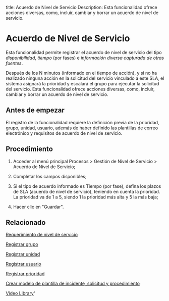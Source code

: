 title: Acuerdo de Nivel de Servicio
Description: Esta funcionalidad ofrece acciones diversas, como, incluir, cambiar y borrar un acuerdo de nivel de servicio. 
# Acuerdo de Nivel de Servicio

Esta funcionalidad permite registrar el acuerdo de nivel de servicio del tipo *disponibilidad*, *tiempo* (por fases) e *información diversa capturada de otras fuentes*. 

Después de los N minutos (informado en el tiempo de acción), y si no ha realizado ninguna acción en la solicitud del servicio vinculado a este SLA, el sistema asignará la prioridad y escalará el grupo para ejecutar la solicitud del servicio.
Esta funcionalidad ofrece acciones diversas, como, incluir, cambiar y borrar un acuerdo de nivel de servicio.

Antes de empezar
----------------

El registro de la funcionalidad requiere la definición previa de la prioridad,
grupo, unidad, usuario, además de haber definido las plantillas de correo
electrónico y requisitos de acuerdo de nivel de servicio.

Procedimiento
-------------

1.  Acceder al menú principal Procesos \> Gestión de Nivel de Servicio \>
    Acuerdo de Nivel de Servicio;

2.  Completar los campos disponibles;

3.  Si el tipo de acuerdo informado es Tiempo (por fase), defina los plazos de
    SLA (acuerdo de nivel de servicio), teniendo en cuenta la prioridad. La
    prioridad va de 1 a 5, siendo 1 la prioridad más alta y 5 la más baja;

4.  Hacer clic en "Guardar".

Relacionado
-----------

[Requerimiento de nivel de servicio](/es-es/citsmart-platform-9/processes/service-level/use/service-level-requirement.html)

[Registrar grupo](/es-es/citsmart-platform-9/initial-settings/access-settings/user/register-groups.html)

[Registrar unidad](/es-es/citsmart-platform-9/platform-administration/region-and-language/register-unit.html)

[Registrar usuario](/es-es/citsmart-platform-9/initial-settings/access-settings/user/users.html)

[Registrar prioridad](/es-es/citsmart-platform-9/processes/portfolio-and-catalog/configuration/register-priority.html)

[Crear modelo de plantilla de incidente, solicitud y procedimiento](/es-es/citsmart-platform-9/processes/tickets/configuration/create-template-of-ticket.html)

<i class='fa fa-youtube-play  fa-2x' style='color:#97ce17;vertical-align: middle;'> </i> [Video Library](https://www.youtube.com/playlist?list=PLB5qK2uzf2RMjX0O3lujZJk298ZUVu21l)'

<!-- !!! tip "About"

    <b>Product/Version:</b> CITSmart | 8.00 &nbsp;&nbsp;
    <b>Updated:</b>01/25/2021 - Larissa Lourenço
